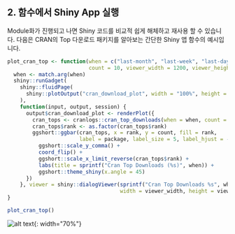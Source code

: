 ## 2. 함수에서 Shiny App 실행 
Module화가 진행되고 나면 Shiny 코드를 비교적 쉽게 해체하고 재사용 할 수 있습니다.
다음은 CRAN의 Top 다운로드 패키지를 알아보는 간단한 Shiny 앱 함수의 예시입니다.

``` r
plot_cran_top <- function(when = c("last-month", "last-week", "last-day"), 
                          count = 10, viewer_width = 1200, viewer_height = 500) {
  when <- match.arg(when)
  shiny::runGadget(
    shiny::fluidPage(
      shiny::plotOutput("cran_download_plot", width = "100%", height = "500px")
    ),
    function(input, output, session) {
      output$cran_download_plot <- renderPlot({
        cran_tops <- cranlogs::cran_top_downloads(when = when, count = count)
        cran_tops$rank <- as.factor(cran_tops$rank)
        ggshort::ggbar(cran_tops, x = rank, y = count, fill = rank, 
                       label = package, label_size = 5, label_hjust = -.1) +
          ggshort::scale_y_comma() +
          coord_flip() +
          ggshort::scale_x_limit_reverse(cran_tops$rank) +
          labs(title = sprintf("Cran Top Downloads (%s)", when)) +
          ggshort::theme_shiny(x.angle = 45)
      })
    }, viewer = shiny::dialogViewer(sprintf("Cran Top Downloads %s", when), 
                                    width = viewer_width, height = viewer_height))
}

plot_cran_top()
```

![alt text](../images/plot_cran_top.gif){: width="70%"}
